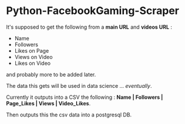 # Python-FacebookGaming-Scraper


It's supposed to get the following from a **main URL** and **videos URL** :

* Name 
* Followers 
* Likes on Page 
* Views on Video 
* Likes on Video 


and probably more to be added later.


The data this gets will be used in data science ... *eventually*.


Currently it outputs into a CSV the following : **Name | Followers | Page_Likes | Views | Video_Likes**.

Then outputs this the csv data into a postgresql DB.
